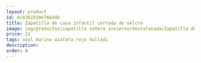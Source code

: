 ```yaml
---
layout: product
id: 4c8361930e766d4b
title: Zapatilla de casa infantil cerrada de velcro
image: img/productos/zapatilla señora invierno/destalonada/Zapatilla de casa infantil cerrada de velcro=21=azul marino azafata rojo Vulladi.webp
price: 21
tags: azul marino azafata rojo Vulladi
description: 
order: 0
---
```

